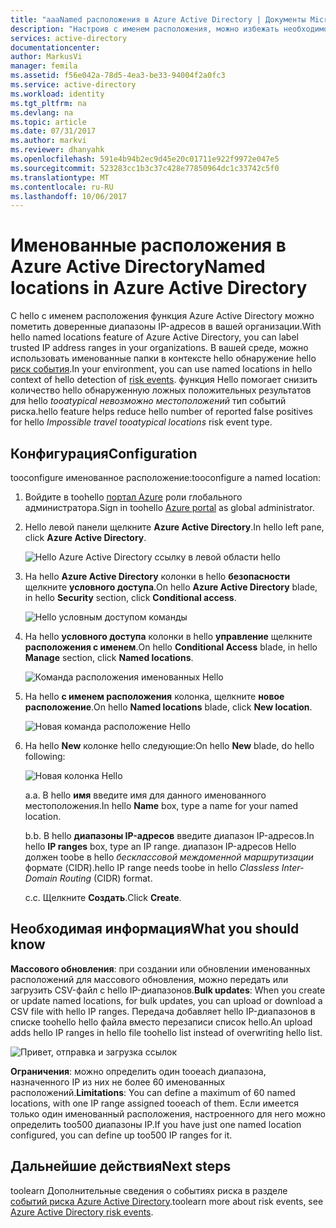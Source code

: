 ```yaml
---
title: "aaaNamed расположения в Azure Active Directory | Документы Microsoft"
description: "Настроив с именем расположения, можно избежать необходимости IP адресов, которые принадлежат вашей организации к созданию ложных положительных результатов для hello невозможно местоположений tooatypical тип событий риска."
services: active-directory
documentationcenter: 
author: MarkusVi
manager: femila
ms.assetid: f56e042a-78d5-4ea3-be33-94004f2a0fc3
ms.service: active-directory
ms.workload: identity
ms.tgt_pltfrm: na
ms.devlang: na
ms.topic: article
ms.date: 07/31/2017
ms.author: markvi
ms.reviewer: dhanyahk
ms.openlocfilehash: 591e4b94b2ec9d45e20c01711e922f9972e047e5
ms.sourcegitcommit: 523283cc1b3c37c428e77850964dc1c33742c5f0
ms.translationtype: MT
ms.contentlocale: ru-RU
ms.lasthandoff: 10/06/2017
---
```

# <a name="named-locations-in-azure-active-directory"></a><span data-ttu-id="f00bc-103">Именованные расположения в Azure Active Directory</span><span class="sxs-lookup"><span data-stu-id="f00bc-103">Named locations in Azure Active Directory</span></span>

<span data-ttu-id="f00bc-104">С hello с именем расположения функция Azure Active Directory можно пометить доверенные диапазоны IP-адресов в вашей организации.</span><span class="sxs-lookup"><span data-stu-id="f00bc-104">With hello named locations feature of Azure Active Directory, you can label trusted IP address ranges in your organizations.</span></span> <span data-ttu-id="f00bc-105">В вашей среде, можно использовать именованные папки в контексте hello обнаружение hello [риск события](active-directory-reporting-risk-events.md).</span><span class="sxs-lookup"><span data-stu-id="f00bc-105">In your environment, you can use named locations in hello context of hello detection of [risk events](active-directory-reporting-risk-events.md).</span></span> <span data-ttu-id="f00bc-106">функция Hello помогает снизить количество hello обнаруженную ложных положительных результатов для hello *tooatypical невозможно местоположений* тип событий риска.</span><span class="sxs-lookup"><span data-stu-id="f00bc-106">hello feature helps reduce hello number of reported false positives for hello *Impossible travel tooatypical locations* risk event type.</span></span> 

## <a name="configuration"></a><span data-ttu-id="f00bc-107">Конфигурация</span><span class="sxs-lookup"><span data-stu-id="f00bc-107">Configuration</span></span>

<span data-ttu-id="f00bc-108">tooconfigure именованное расположение:</span><span class="sxs-lookup"><span data-stu-id="f00bc-108">tooconfigure a named location:</span></span>

1. <span data-ttu-id="f00bc-109">Войдите в toohello [портал Azure](https://portal.azure.com) роли глобального администратора.</span><span class="sxs-lookup"><span data-stu-id="f00bc-109">Sign in toohello [Azure portal](https://portal.azure.com) as global administrator.</span></span>

2. <span data-ttu-id="f00bc-110">Hello левой панели щелкните **Azure Active Directory**.</span><span class="sxs-lookup"><span data-stu-id="f00bc-110">In hello left pane, click **Azure Active Directory**.</span></span>

    ![Hello Azure Active Directory ссылку в левой области hello](./media/active-directory-named-locations/01.png)

3. <span data-ttu-id="f00bc-112">На hello **Azure Active Directory** колонки в hello **безопасности** щелкните **условного доступа**.</span><span class="sxs-lookup"><span data-stu-id="f00bc-112">On hello **Azure Active Directory** blade, in hello **Security** section, click **Conditional access**.</span></span>

    ![Hello условным доступом команды](./media/active-directory-named-locations/05.png)


4. <span data-ttu-id="f00bc-114">На hello **условного доступа** колонки в hello **управление** щелкните **расположения с именем**.</span><span class="sxs-lookup"><span data-stu-id="f00bc-114">On hello **Conditional Access** blade, in hello **Manage** section, click **Named locations**.</span></span>

    ![Команда расположения именованных Hello](./media/active-directory-named-locations/06.png)


5. <span data-ttu-id="f00bc-116">На hello **с именем расположения** колонка, щелкните **новое расположение**.</span><span class="sxs-lookup"><span data-stu-id="f00bc-116">On hello **Named locations** blade, click **New location**.</span></span>

    ![Новая команда расположение Hello](./media/active-directory-named-locations/07.png)


6. <span data-ttu-id="f00bc-118">На hello **New** колонке hello следующие:</span><span class="sxs-lookup"><span data-stu-id="f00bc-118">On hello **New** blade, do hello following:</span></span>

    ![Новая колонка Hello](./media/active-directory-named-locations/08.png)

    <span data-ttu-id="f00bc-120">а.</span><span class="sxs-lookup"><span data-stu-id="f00bc-120">a.</span></span> <span data-ttu-id="f00bc-121">В hello **имя** введите имя для данного именованного местоположения.</span><span class="sxs-lookup"><span data-stu-id="f00bc-121">In hello **Name** box, type a name for your named location.</span></span>

    <span data-ttu-id="f00bc-122">b.</span><span class="sxs-lookup"><span data-stu-id="f00bc-122">b.</span></span> <span data-ttu-id="f00bc-123">В hello **диапазоны IP-адресов** введите диапазон IP-адресов.</span><span class="sxs-lookup"><span data-stu-id="f00bc-123">In hello **IP ranges** box, type an IP range.</span></span> <span data-ttu-id="f00bc-124">диапазон IP-адресов Hello должен toobe в hello *бесклассовой междоменной маршрутизации* формате (CIDR).</span><span class="sxs-lookup"><span data-stu-id="f00bc-124">hello IP range needs toobe in hello *Classless Inter-Domain Routing* (CIDR) format.</span></span>  

    <span data-ttu-id="f00bc-125">c.</span><span class="sxs-lookup"><span data-stu-id="f00bc-125">c.</span></span> <span data-ttu-id="f00bc-126">Щелкните **Создать**.</span><span class="sxs-lookup"><span data-stu-id="f00bc-126">Click **Create**.</span></span>



## <a name="what-you-should-know"></a><span data-ttu-id="f00bc-127">Необходимая информация</span><span class="sxs-lookup"><span data-stu-id="f00bc-127">What you should know</span></span>

<span data-ttu-id="f00bc-128">**Массового обновления**: при создании или обновлении именованных расположений для массового обновления, можно передать или загрузить CSV-файл с hello IP-диапазонов.</span><span class="sxs-lookup"><span data-stu-id="f00bc-128">**Bulk updates**: When you create or update named locations, for bulk updates, you can upload or download a CSV file with hello IP ranges.</span></span> <span data-ttu-id="f00bc-129">Передача добавляет hello IP-диапазонов в списке toohello hello файла вместо перезаписи список hello.</span><span class="sxs-lookup"><span data-stu-id="f00bc-129">An upload adds hello IP ranges in hello file toohello list instead of overwriting hello list.</span></span>

![Привет, отправка и загрузка ссылок](./media/active-directory-named-locations/09.png)


<span data-ttu-id="f00bc-131">**Ограничения**: можно определить один tooeach диапазона, назначенного IP из них не более 60 именованных расположений.</span><span class="sxs-lookup"><span data-stu-id="f00bc-131">**Limitations**: You can define a maximum of 60 named locations, with one IP range assigned tooeach of them.</span></span> <span data-ttu-id="f00bc-132">Если имеется только один именованный расположения, настроенного для него можно определить too500 диапазоны IP.</span><span class="sxs-lookup"><span data-stu-id="f00bc-132">If you have just one named location configured, you can define up too500 IP ranges for it.</span></span>


## <a name="next-steps"></a><span data-ttu-id="f00bc-133">Дальнейшие действия</span><span class="sxs-lookup"><span data-stu-id="f00bc-133">Next steps</span></span>

<span data-ttu-id="f00bc-134">toolearn Дополнительные сведения о событиях риска в разделе [событий риска Azure Active Directory](active-directory-reporting-risk-events.md).</span><span class="sxs-lookup"><span data-stu-id="f00bc-134">toolearn more about risk events, see [Azure Active Directory risk events](active-directory-reporting-risk-events.md).</span></span>

